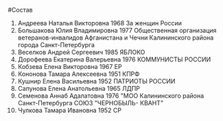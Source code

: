 #Состав
1. Андреева Наталья Викторовна 1968 За женщин России
2. Большакова Юлия Владимировна 1977 Общественная организация ветеранов-инвалидов Афганистана и Чечни Калининского района города Санкт-Петербурга
3. Веселков Андрей Сергеевич 1985 ЯБЛОКО
4. Дорофеева Екатерина Валерьевна 1976 КОММУНИСТЫ РОССИИ
5. Кобзева Елена Викторовна 1967 ЕР
6. Кононова Тамара Алексеевна 1951 КПРФ
7. Кушнир Елена Васильевна 1952 ПАТРИОТЫ РОССИИ
8. Сапунова Елена Анатольевна 1965 ЛДПР
9. Семенова Аннаб Адалатовна 1976 \"МОО Калининского района Санкт-Петербурга СОЮЗ \"ЧЕРНОБЫЛЬ- КВАНТ\"
10. Чулкова Тамара Ивановна 1952 СР
